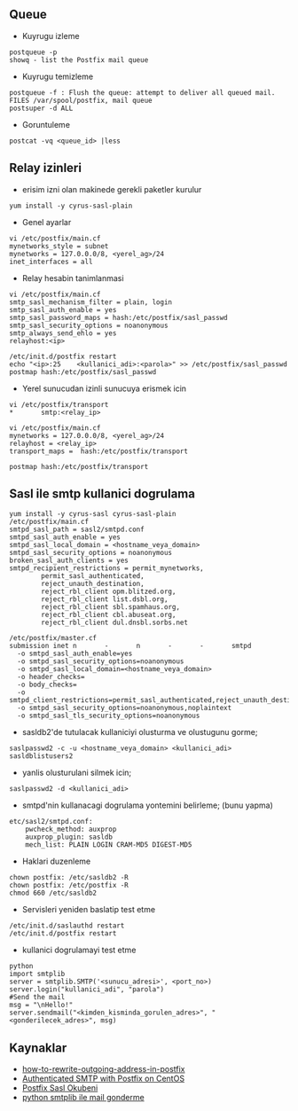 Queue 
---

* Kuyrugu izleme
```
postqueue -p
showq - list the Postfix mail queue
```

* Kuyrugu temizleme
```
postqueue -f : Flush the queue: attempt to deliver all queued mail.
FILES /var/spool/postfix, mail queue
postsuper -d ALL
```

* Goruntuleme
```
postcat -vq <queue_id> |less
```

Relay izinleri 
---

* erisim izni olan makinede gerekli paketler kurulur
```
yum install -y cyrus-sasl-plain
```
- Genel ayarlar
```
vi /etc/postfix/main.cf
mynetworks_style = subnet
mynetworks = 127.0.0.0/8, <yerel_ag>/24
inet_interfaces = all
```

- Relay hesabin tanimlanmasi
```
vi /etc/postfix/main.cf
smtp_sasl_mechanism_filter = plain, login
smtp_sasl_auth_enable = yes
smtp_sasl_password_maps = hash:/etc/postfix/sasl_passwd
smtp_sasl_security_options = noanonymous
smtp_always_send_ehlo = yes
relayhost:<ip>

/etc/init.d/postfix restart
echo "<ip>:25    <kullanici_adi>:<parola>" >> /etc/postfix/sasl_passwd
postmap hash:/etc/postfix/sasl_passwd
```

* Yerel sunucudan izinli sunucuya erismek icin
```
vi /etc/postfix/transport
*       smtp:<relay_ip>

vi /etc/postfix/main.cf
mynetworks = 127.0.0.0/8, <yerel_ag>/24
relayhost = <relay_ip>
transport_maps =  hash:/etc/postfix/transport

postmap hash:/etc/postfix/transport
```

Sasl ile smtp kullanici dogrulama 
---

```
yum install -y cyrus-sasl cyrus-sasl-plain
/etc/postfix/main.cf
smtpd_sasl_path = sasl2/smtpd.conf
smtpd_sasl_auth_enable = yes
smtpd_sasl_local_domain = <hostname_veya_domain>
smtpd_sasl_security_options = noanonymous
broken_sasl_auth_clients = yes
smtpd_recipient_restrictions = permit_mynetworks,
        permit_sasl_authenticated,
        reject_unauth_destination,
        reject_rbl_client opm.blitzed.org,
        reject_rbl_client list.dsbl.org,
        reject_rbl_client sbl.spamhaus.org,
        reject_rbl_client cbl.abuseat.org,
        reject_rbl_client dul.dnsbl.sorbs.net

/etc/postfix/master.cf
submission inet n       -       n       -       -       smtpd
  -o smtpd_sasl_auth_enable=yes
  -o smtpd_sasl_security_options=noanonymous
  -o smtpd_sasl_local_domain=<hostname_veya_domain>
  -o header_checks=
  -o body_checks=
  -o smtpd_client_restrictions=permit_sasl_authenticated,reject_unauth_destination
  -o smtpd_sasl_security_options=noanonymous,noplaintext
  -o smtpd_sasl_tls_security_options=noanonymous
```

* sasldb2'de tutulacak kullaniciyi olusturma ve olustugunu gorme;
```
saslpasswd2 -c -u <hostname_veya_domain> <kullanici_adi>
sasldblistusers2 
```
* yanlis olusturulani silmek icin;
```
saslpasswd2 -d <kullanici_adi>
```

* smtpd'nin kullanacagi dogrulama yontemini belirleme; (bunu yapma)
```
etc/sasl2/smtpd.conf:
    pwcheck_method: auxprop
    auxprop_plugin: sasldb
    mech_list: PLAIN LOGIN CRAM-MD5 DIGEST-MD5
```

* Haklari duzenleme
```
chown postfix: /etc/sasldb2 -R
chown postfix: /etc/postfix -R
chmod 660 /etc/sasldb2
```

* Servisleri yeniden baslatip test etme 

```
/etc/init.d/saslauthd restart
/etc/init.d/postfix restart
```

* kullanici dogrulamayi test etme

```
python
import smtplib
server = smtplib.SMTP('<sunucu_adresi>', <port_no>)
server.login("kullanici_adi", "parola")
#Send the mail
msg = "\nHello!" 
server.sendmail("<kimden_kisminda_gorulen_adres>", "<gonderilecek_adres>", msg)
```

Kaynaklar
---

* [how-to-rewrite-outgoing-address-in-postfix](http://semi-legitimate.com/blog/item/how-to-rewrite-outgoing-address-in-postfix)
* [Authenticated SMTP with Postfix on CentOS](http://blog.penumbra.be/2010/04/authenticated-smtp-postfix/)
* [Postfix Sasl Okubeni](http://www.postfix.org/SASL_README.html)
* [python smtplib ile mail gonderme](http://www.pythonforbeginners.com/code-snippets-source-code/using-python-to-send-email)


